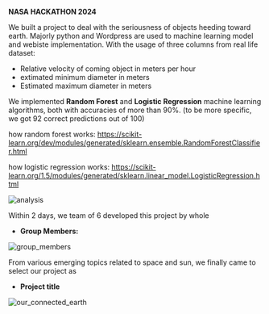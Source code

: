 **NASA HACKATHON 2024**

We built a project to deal with the seriousness of objects heeding toward earth. Majorly python and Wordpress are used to machine learning model and webiste implementation. 
With the usage of three columns from real life dataset: 

- Relative velocity of coming object in meters per hour
- extimated minimum diameter in meters
- Estimated maximum diameter in meters

We implemented **Random Forest** and **Logistic Regression** machine learning algorithms, both with accuracies of more than 90%. (to be more specific, we got 92 correct predictions out of 100) 

how random forest works: https://scikit-learn.org/dev/modules/generated/sklearn.ensemble.RandomForestClassifier.html

how logistic regression works: https://scikit-learn.org/1.5/modules/generated/sklearn.linear_model.LogisticRegression.html


![analysis](https://github.com/user-attachments/assets/d0d1e1d3-74c6-4070-b4ca-f1882b0d09a3)






Within 2 days, we team of 6 developed this project by whole

- **Group Members:**


![group_members](https://github.com/user-attachments/assets/b55f237f-aef3-4e21-a8a4-add642e197d4)





From various emerging topics related to space and sun, we finally came to select our project as

- **Project title**
  

![our_connected_earth](https://github.com/user-attachments/assets/25ce0324-0731-4a7f-a860-284d2a0c5ac5)





